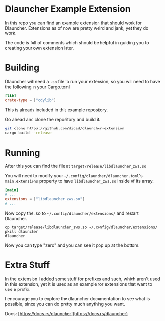 # Dlauncher Example Extension
In this repo you can find an example extension that should work for Dlauncher. 
Extensions as of now are pretty weird and jank, yet they do work.

The code is full of comments which should be helpful in guiding you to creating your own extension later.

# Building
Dlauncher will need a `.so` file to run your extension, so you will need to have the following in your Cargo.toml
```toml
[lib]
crate-type = ["cdylib"]
```
This is already included in this example repository.

Go ahead and clone the repository and build it.
```bash
git clone https://github.com/diced/dlauncher-extension
cargo build --release
```

# Running
After this you can find the file at `target/release/libdlauncher_zws.so`

You will need to modify your `~/.config/dlauncher/dlauncher.toml`'s `main.extensions` property to have `libdlauncher_zws.so` inside of its array.
```toml
[main]
# ...
extensions = ["libdlauncher_zws.so"]
# ...
```

Now copy the .so to `~/.config/dlauncher/extensions/` and restart Dlauncher.
```shell
cp target/release/libdlauncher_zws.so ~/.config/dlauncher/extensions/
pkill dlauncher
dlauncher
```

Now you can type "zero" and you can see it pop up at the bottom.

# Extra Stuff
In the extension I added some stuff for prefixes and such, which aren't used in this extension, yet it is used as an example for extensions that want to use a prefix.

I encourage you to explore the dlauncher documentation to see what is possible, since you can do pretty much anything you want.

Docs: [https://docs.rs/dlauncher](https://docs.rs/dlauncher)